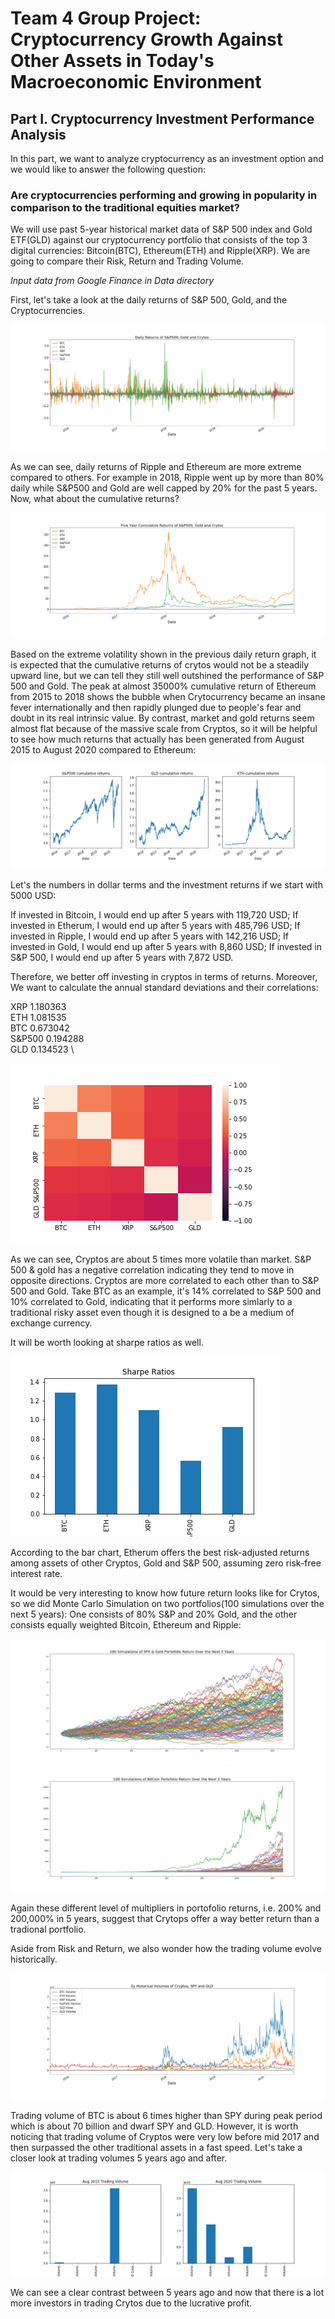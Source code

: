 # Team 4 Group Project: Cryptocurrency Growth Against Other Assets in Today's Macroeconomic Environment

## Part I. Cryptocurrency Investment Performance Analysis

In this part, we want to analyze cryptocurrency as an investment option and we would like to answer the following question:

### Are cryptocurrencies performing and growing in popularity in comparison to the traditional equities market?

We will use past 5-year historical market data of S&P 500 index and Gold ETF(GLD) against our cryptocurrency portfolio that consists of the top 3 digital currencies: Bitcoin(BTC), Ethereum(ETH) and Ripple(XRP). We are going to compare their Risk, Return and Trading Volume.

*Input data from Google Finance in Data directory*

First, let's take a look at the daily returns of S&P 500, Gold, and the Cryptocurrencies. 

![markdown-image1](Image/p1_crypto_folio_plot.png)

As we can see, daily returns of Ripple and Ethereum are more extreme compared to others. For example in 2018, Ripple went up by more than 80% daily while S&P500 and Gold are well capped by 20% for the past 5 years. Now, what about the cumulative returns? 

![markdown-image2](Image/p1_cum_crypto_plot.png)

Based on the extreme volatility shown in the previous daily return graph, it is expected that the cumulative returns of crytos would not be a steadily upward line, but we can tell they still well outshined the performance of S&P 500 and Gold. The peak at almost 35000% cumulative return of Ethereum from 2015 to 2018 shows the bubble when Crytocurrency became an insane fever internationally and then rapidly plunged due to people's fear and doubt in its real intrinsic value. By contrast, market and gold returns seem almost flat because of the massive scale from Cryptos, so it will be helpful to see how much returns that actually has been generated from August 2015 to August 2020 compared to Ethereum: 

![markdown-image3](Image/p1_cum_single_plot.png)

Let's the numbers in dollar terms and the investment returns if we start with 5000 USD: 

If invested in Bitcoin, I would end up after 5 years with 119,720 USD;
If invested in Etherum, I would end up after 5 years with 485,796 USD;
If invested in Ripple, I would end up after 5 years with  142,216 USD; 
If invested in Gold, I would end up after 5 years with 8,860 USD; 
If invested in S&P 500, I would end up after 5 years with  7,872 USD.

Therefore, we better off investing in cryptos in terms of returns. Moreover, We want to calculate the annual standard deviations and their correlations: 

XRP       1.180363 \
ETH       1.081535 \
BTC       0.673042 \
S&P500    0.194288 \
GLD       0.134523 \

![markdown-image4](Image/corr.png)

As we can see, Cryptos are about 5 times more volatile than market. S&P 500 & gold has a negative correlation indicating they tend to move in opposite directions. Cryptos are more correlated to each other than to S&P 500 and Gold. Take BTC as an example, it's 14% correlated to S&P 500 and 10% correlated to Gold, indicating that it performs more simlarly to a traditional risky asset even though it is designed to a be a medium of exchange currency. 

It will be worth looking at sharpe ratios as well. 

![markdown-image5](Image/p1_sharpe_ratios.png)

According to the bar chart, Etherum offers the best risk-adjusted returns among assets of other Cryptos, Gold and S&P 500, assuming zero risk-free interest rate. 

It would be very interesting to know how future return looks like for Crytos, so we did Monte Carlo Simulation on two portfolios(100 simulations over the next 5 years): One consists of 80% S&P and 20% Gold, and the other consists equally weighted Bitcoin, Ethereum and Ripple: 

![markdown-image6](Image/p1_sg_port_plot.png)
![markdown-image7](Image/p1_crypto_port_plot.png)

Again these different level of multipliers in portofolio returns, i.e. 200% and 200,000% in 5 years, suggest that Crytops offer a way better return than a tradional portfolio. 

Aside from Risk and Return, we also wonder how the trading volume evolve historically. 

![markdown-image8](Image/p1_volume_plot.png)

Trading volume of BTC is about 6 times higher than SPY during peak period which is about 70 billion and dwarf SPY and GLD. However, it is worth noticing that trading volume of Cryptos were very low before mid 2017 and then surpassed the other traditional assets in a fast speed. Let's take a closer look at trading volumes 5 years ago and after.

![markdown-image9](Image/p1_comp_vol.png)

We can see a clear contrast between 5 years ago and now that there is a lot more investors in trading Crytos due to the lucrative profit. 
















